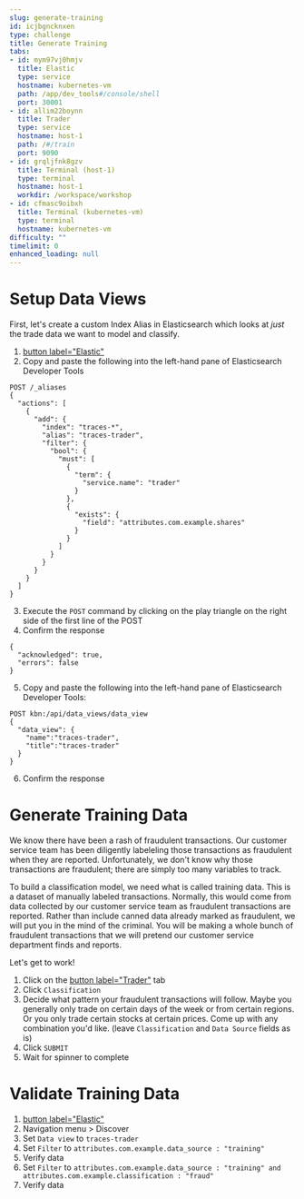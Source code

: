```yaml
---
slug: generate-training
id: icjbgncknxen
type: challenge
title: Generate Training
tabs:
- id: mym97vj0hmjv
  title: Elastic
  type: service
  hostname: kubernetes-vm
  path: /app/dev_tools#/console/shell
  port: 30001
- id: allim22boynn
  title: Trader
  type: service
  hostname: host-1
  path: /#/train
  port: 9090
- id: grqljfnk8gzv
  title: Terminal (host-1)
  type: terminal
  hostname: host-1
  workdir: /workspace/workshop
- id: cfmasc9oibxh
  title: Terminal (kubernetes-vm)
  type: terminal
  hostname: kubernetes-vm
difficulty: ""
timelimit: 0
enhanced_loading: null
---
```


Setup Data Views
===
First, let's create a custom Index Alias in Elasticsearch which looks at _just_ the trade data we want to model and classify.

1. [button label="Elastic"](tab-0)
2. Copy and paste the following into the left-hand pane of Elasticsearch Developer Tools
```
POST /_aliases
{
  "actions": [
    {
      "add": {
        "index": "traces-*",
        "alias": "traces-trader",
        "filter": {
          "bool": {
            "must": [
              {
                "term": {
                  "service.name": "trader"
                }
              },
              {
                "exists": {
                  "field": "attributes.com.example.shares"
                }
              }
            ]
          }
        }
      }
    }
  ]
}
```
3. Execute the `POST` command by clicking on the play triangle on the right side of the first line of the POST
4. Confirm the response
```nocopy
{
  "acknowledged": true,
  "errors": false
}
```
5. Copy and paste the following into the left-hand pane of Elasticsearch Developer Tools:
```
POST kbn:/api/data_views/data_view
{
  "data_view": {
    "name":"traces-trader",
    "title":"traces-trader"
  }
}
```
6. Confirm the response

Generate Training Data
===

We know there have been a rash of fraudulent transactions. Our customer service team has been diligently labeleling those transactions as fraudulent when they are reported. Unfortunately, we don't know why those transactions are fraudulent; there are simply too many variables to track.

To build a classification model, we need what is called training data. This is a dataset of manually labeled transactions. Normally, this would come from data collected by our customer service team as fraudulent transactions are reported. Rather than include canned data already marked as fraudulent, we will put you in the mind of the criminal. You will be making a whole bunch of fraudulent transactions that we will pretend our customer service department finds and reports.

Let's get to work!

1. Click on the [button label="Trader"](tab-1) tab
2. Click `Classification`
3. Decide what pattern your fraudulent transactions will follow. Maybe you generally only trade on certain days of the week or from certain regions. Or you only trade certain stocks at certain prices. Come up with any combination you'd like. (leave `Classification` and `Data Source` fields as is)
4. Click `SUBMIT`
5. Wait for spinner to complete

# Validate Training Data

1. [button label="Elastic"](tab-0)
2. Navigation menu > Discover
3. Set `Data view` to `traces-trader`
4. Set `Filter` to `attributes.com.example.data_source : "training"`
5. Verify data
6. Set `Filter` to `attributes.com.example.data_source : "training" and attributes.com.example.classification : "fraud"`
7. Verify data
